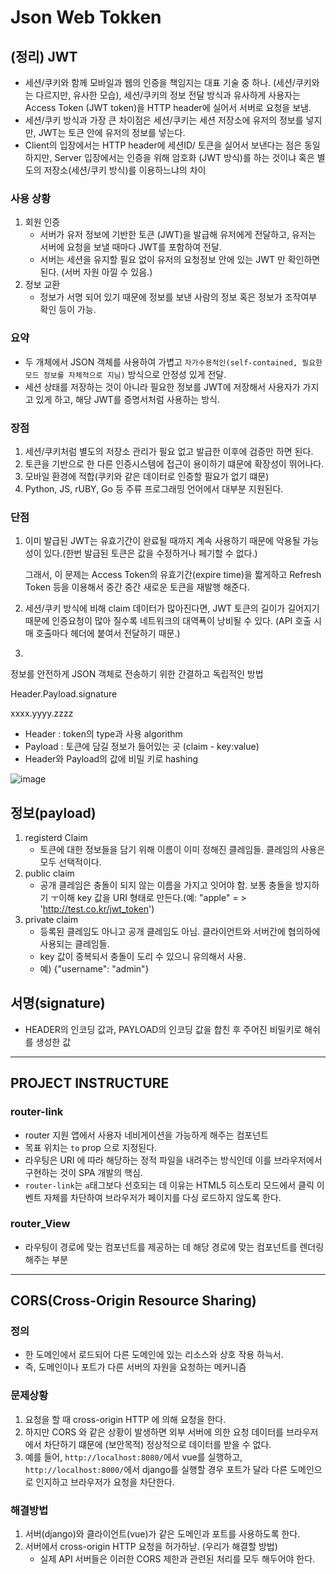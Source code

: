 # Json Web Tokken

## (정리) JWT

- 세션/쿠키와 함께 모바일과 웹의 인증을 책임지는 대표 기술 중 하나. (세션/쿠키와는 다르지만, 유사한 모습), 세션/쿠키의 정보 전달 방식과 유사하게 사용자는 Access Token (JWT token)을 HTTP header에 실어서 서버로 요청을 보냄.
- 세션/쿠키 방식과 가장 큰 차이점은 세션/쿠키는 세션 저장소에 유저의 정보를 넣지만, JWT는 토큰 안에 유저의 정보를 넣는다.
- Client의 입장에서는 HTTP header에 세션ID/ 토큰을 실어서 보낸다는 점은 동일하지만, Server 입장에서는 인증을 위해 암호화 (JWT 방식)를 하는 것이냐 혹은 별도의 저장소(세션/쿠키 방식)를 이용하느냐의 차이

### 사용 상황

1. 회원 인증
   - 서버가 유저 정보에 기반한 토큰 (JWT)을 발급해 유저에게 전달하고, 유저는 서버에 요청을 보낼 때마다 JWT를 포함하여 전달.
   - 서버는 세션을 유지할 필요 없이 유저의 요청정보 안에 있는 JWT 만 확인하면 된다. (서버 자원 아낄 수 있음.)
2. 정보 교환
   - 정보가 서명 되어 있기 때문에 정보를 보낸 사람의 정보 혹은 정보가 조작여부 확인 등이 가능.

### 요약 

- 두 개체에서 JSON 객체를 사용하여 가볍고 `자가수용적인(self-contained, 필요한 모드 정보를 자체적으로 지님)` 방식으로 안정성 있게 전달.
- 세션 상태를 저장하는 것이 아니라 필요한 정보를 JWT에 저장해서 사용자가 가지고 있게 하고, 해당 JWT를 증명서처럼 사용하는 방식.

### 장점

1. 세션/쿠키처럼 별도의 저장소 관리가 필요 없고 발급한 이후에 검증만 하면 된다.
2. 토큰을 기반으로 한 다른 인증시스템에 접근이 용이하기 떄문에 확장성이 뛰어나다.
3. 모바일 환경에 적합(쿠키와 같은 데이터로 인증할 필요가 없기 떄문)
4. Python, JS, rUBY, Go 등 주류 프로그래밍 언어에서 대부분 지원된다.

### 단점

1. 이미 발급된 JWT는 유효기간이 완료될 때까지 계속 사용하기 때문에 악용될 가능성이 있다.(한번 발급된 토큰은 값을 수정하거나 페기할 수 없다.)

   그래서, 이 문제는 Access Token의 유효기간(expire time)을 짧게하고 Refresh Token 등을 이용해서 중간 중간 새로운 토큰을 재발행 해준다.

2. 세션/쿠키 방식에 비해 claim 데이터가 많아진다면, JWT 토큰의 길이가 길어지기 때문에 인증요청이 많아 질수록 네트워크의 대역푝이 낭비될 수 있다. (API 호출 시 매 호출마다 헤더에 붙여서 전달하기 때문.)

3. 





정보를 안전하게 JSON 객체로 전송하기 위한 간결하고 독립적인 방법

Header.Payload.signature

xxxx.yyyy.zzzz 

- Header : token의 type과 사용 algorithm
- Payload : 토큰에 담길 정보가 들어있는 곳 (claim - key:value)
- Header와 Payload의 값에 비밀 키로 hashing

![image](https://user-images.githubusercontent.com/52685322/69019870-e1506000-09f5-11ea-9640-d51b4ccc989c.png)

## 정보(payload)

1. registerd Claim
   - 토큰에 대한 정보들을 담기 위해 이름이 이미 정해진 클레임들. 클레임의 사용은 모두 선택적이다.
2. public claim
   - 공개 클레임은 충돌이 되지 않는 이름을 가지고 잇어야 함. 보통 충돌을 방지하기 ㅜ이해 key 값을 URI 형태로 만든다.(예: "apple" = > 'http://test.co.kr/jwt_token')
3. private claim
   - 등록된 클레임도 아니고 공개 클레임도 아님. 클라이언트와 서버간에 협의하에 사용되는 클레임들.
   - key 값이 중복되서 충돌이 도리 수 있으니 유의해서 사용.
   - 예) {"username": "admin"}

## 서명(signature)

- HEADER의 인코딩 값과, PAYLOAD의 인코딩 값을 합친 후 주어진 비밀키로 해쉬를  생성한 값

---

## PROJECT INSTRUCTURE



### router-link

- router 지원 앱에서 사용자 네비게이션을 가능하게 해주는 컴포넌트
- 목표 위치는 `to` prop 으로 지정된다.
- 라우팅은 URI 에 따라 해당하는 정적 파일을 내려주는 방식인데 이를 브라우저에서 구현하는 것이 SPA 개발의 핵심.
- `router-link`는 `a`태그보다 선호되는 데 이유는 HTML5 히스토리 모드에서 클릭 이벤트 자체를 차단하여 브라우저가 페이지를 다싱 로드하지 않도록 한다.



### router_View

- 라우팅이 경로에 맞는 컴포넌트를 제공하는 데 해당 경로에 맞는 컴포넌트를 렌더링 해주는 부분

---

## CORS(Cross-Origin Resource Sharing)

### 정의

- 한 도메인에서 로드되어 다른 도메인에 있는 리소스와 상호 작용 하늑서.
- 즉, 도메인이나 포트가 다른 서버의 자원을 요청하는 메커니즘

### 문제상황

1. 요청을 할 때 cross-origin HTTP 에 의해 요청을 한다.
2. 하지만 CORS 와 같은 상황이 발생하면 외부 서버에 의한 요청 데이터를 브라우저에서 차단하기 떄문에 (보안목적) 정상적으로 데이터를 받을 수 없다.
3. 예를 들어, `http://localhost:8080/`에서 vue를 실행하고, `http://localhost:8000/`에서 django를 실행할 경우 포트가 달라 다른 도메인으로 인지하고 브라우저가 요청을 차단한다.

### 해결방법

1. 서버(django)와 클라이언트(vue)가 같은 도메인과 포트를 사용하도록 한다.
2. 서버에서 cross-origin HTTP 요청을 허가하낟. (우리가 해결할 방법)
   - 실제 API 서버들은 이러한 CORS 제한과 관련된 처리를 모두 해두어야 한다.